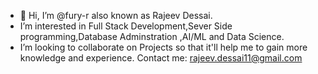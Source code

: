 - 👋 Hi, I’m @fury-r also known as Rajeev Dessai.
-  I’m interested in Full Stack  Development,Sever Side programming,Database Adminstration ,AI/ML and Data Science.
-  I’m looking to collaborate on  Projects so that it'll help me to gain more knowledge and experience.
  Contact me: rajeev.dessai11@gmail.com

<!---
fury-r/fury-r is a ✨ special ✨ repository because its `README.md` (this file) appears on your GitHub profile.
You can click the Preview link to take a look at your changes.
--->
